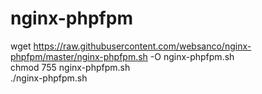 # nginx-phpfpm

wget https://raw.githubusercontent.com/websanco/nginx-phpfpm/master/nginx-phpfpm.sh -O nginx-phpfpm.sh  
chmod 755 nginx-phpfpm.sh  
./nginx-phpfpm.sh  
